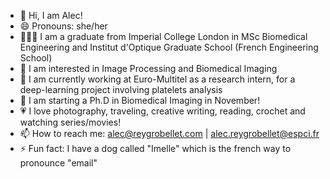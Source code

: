 - 👋 Hi, I am Alec!
- 😄 Pronouns: she/her
- 👩🏻‍🎓 I am a graduate from Imperial College London in MSc Biomedical Engineering and Institut d'Optique Graduate School (French Engineering School)
- 👀 I am interested in Image Processing and Biomedical Imaging
- 🌱 I am currently working at Euro-Multitel as a research intern, for a deep-learning project involving platelets analysis
- 🐞 I am starting a Ph.D in Biomedical Imaging in November!
- 💗 I love photography, traveling, creative writing, reading, crochet and watching series/movies!
- 📫 How to reach me: alec@reygrobellet.com | alec.reygrobellet@espci.fr
- ⚡ Fun fact: I have a dog called "Imelle" which is the french way to pronounce "email"

<!---
AlecRGB/AlecRGB is a ✨ special ✨ repository because its `README.md` (this file) appears on your GitHub profile.
You can click the Preview link to take a look at your changes.
--->

